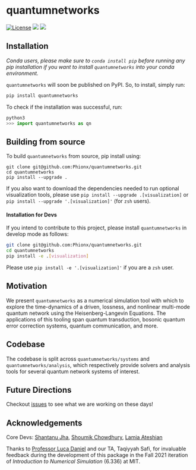 # quantumnetworks

[![License](https://img.shields.io/github/license/Phionx/quantumnetworks.svg?style=popout-square)](https://opensource.org/licenses/MIT)
[![](https://img.shields.io/github/release/Phionx/quantumnetworks.svg?style=popout-square)](https://github.com/Phionx/quantumnetworks/releases)
[![](https://img.shields.io/pypi/dm/quantumnetworks.svg?style=popout-square)](https://pypi.org/project/quantumnetworks/)
## Installation

*Conda users, please make sure to `conda install pip` before running any pip installation if you want to install `quantumnetworks` into your conda environment.*

`quantumnetworks` will soon be published on PyPI. So, to install, simply run:

```sh
pip install quantumnetworks
```

To check if the installation was successful, run:
```python
python3
>>> import quantumnetworks as qn
```

## Building from source

To build `quantumnetworks` from source, pip install using:
```
git clone git@github.com:Phionx/quantumnetworks.git
cd quantumnetworks
pip install --upgrade .
```

If you also want to download the dependencies needed to run optional visualization tools, please use `pip install --upgrade .[visualization]` or `pip install --upgrade '.[visualization]'` (for `zsh` users).


#### Installation for Devs

If you intend to contribute to this project, please install `quantumnetworks` in develop mode as follows:
```sh
git clone git@github.com:Phionx/quantumnetworks.git
cd quantumnetworks
pip install -e .[visualization]
```
Please use `pip install -e '.[visualization]'` if you are a `zsh` user.

## Motivation

We present `quantumnetworks` as a numerical simulation tool with which to explore the time-dynamics of a driven, lossness, and nonlinear multi-mode quantum network using the Heisenberg-Langevin Equations. The applications of this tooling span quantum transduction, bosonic quantum error correction systems, quantum communication, and more. 

## Codebase

The codebase is split across `quantumnetworks/systems` and `quantumnetworks/analysis`, which respectively provide solvers and analysis tools for several quantum network systems of interest. 

## Future Directions

Checkout [issues](https://github.com/Phionx/quantumnetworks/issues) to see what we are working on these days!

## Acknowledgements 

Core Devs: [Shantanu Jha](https://github.com/Phionx), [Shoumik Chowdhury](https://github.com/shoumikdc), [Lamia Ateshian ](https://github.com/ateshian)

Thanks to [Professor Luca Daniel](https://www.mit.edu/~dluca/) and our TA, Taqiyyah Safi, for invaluable feedback during the development of this package in the Fall 2021 iteration of *Introduction to Numerical Simulation* (6.336) at MIT.

<!-- ## Reference -->

